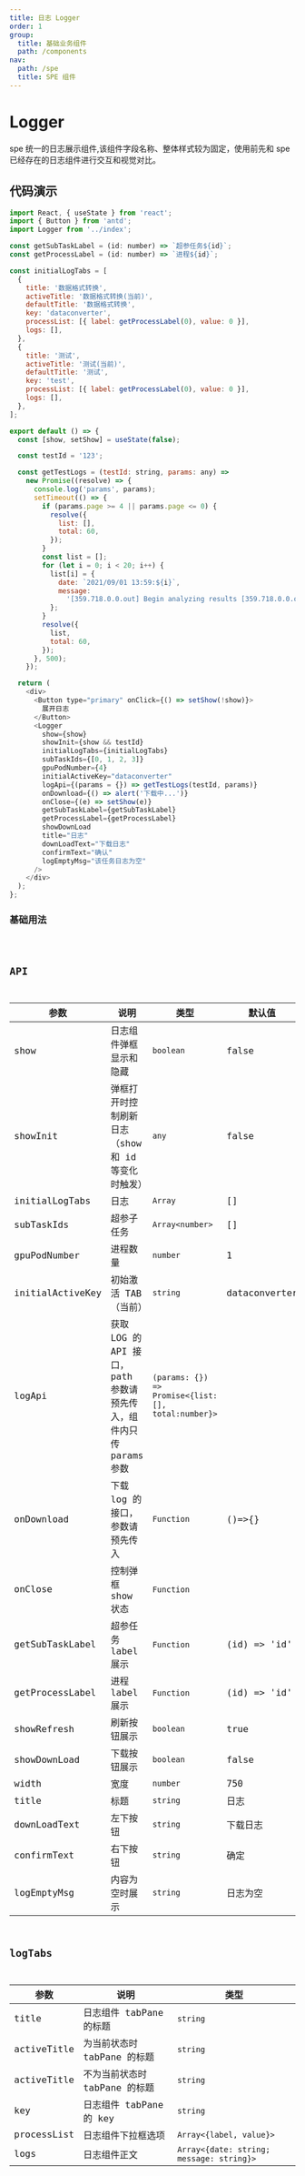 ```yaml
---
title: 日志 Logger
order: 1
group:
  title: 基础业务组件
  path: /components
nav:
  path: /spe
  title: SPE 组件
---
```


# Logger

spe 统一的日志展示组件,该组件字段名称、整体样式较为固定，使用前先和 spe 已经存在的日志组件进行交互和视觉对比。

## 代码演示

```javascript
import React, { useState } from 'react';
import { Button } from 'antd';
import Logger from '../index';

const getSubTaskLabel = (id: number) => `超参任务${id}`;
const getProcessLabel = (id: number) => `进程${id}`;

const initialLogTabs = [
  {
    title: '数据格式转换',
    activeTitle: '数据格式转换(当前)',
    defaultTitle: '数据格式转换',
    key: 'dataconverter',
    processList: [{ label: getProcessLabel(0), value: 0 }],
    logs: [],
  },
  {
    title: '测试',
    activeTitle: '测试(当前)',
    defaultTitle: '测试',
    key: 'test',
    processList: [{ label: getProcessLabel(0), value: 0 }],
    logs: [],
  },
];

export default () => {
  const [show, setShow] = useState(false);

  const testId = '123';

  const getTestLogs = (testId: string, params: any) =>
    new Promise((resolve) => {
      console.log('params', params);
      setTimeout(() => {
        if (params.page >= 4 || params.page <= 0) {
          resolve({
            list: [],
            total: 60,
          });
        }
        const list = [];
        for (let i = 0; i < 20; i++) {
          list[i] = {
            date: `2021/09/01 13:59:${i}`,
            message:
              '[359.718.0.0.out] Begin analyzing results [359.718.0.0.out] Begin analyzing results[359.718.0.0.out] Begin analyzing results',
          };
        }
        resolve({
          list,
          total: 60,
        });
      }, 500);
    });

  return (
    <div>
      <Button type="primary" onClick={() => setShow(!show)}>
        展开日志
      </Button>
      <Logger
        show={show}
        showInit={show && testId}
        initialLogTabs={initialLogTabs}
        subTaskIds={[0, 1, 2, 3]}
        gpuPodNumber={4}
        initialActiveKey="dataconverter"
        logApi={(params = {}) => getTestLogs(testId, params)}
        onDownload={() => alert('下载中...')}
        onClose={(e) => setShow(e)}
        getSubTaskLabel={getSubTaskLabel}
        getProcessLabel={getProcessLabel}
        showDownLoad
        title="日志"
        downLoadText="下载日志"
        confirmText="确认"
        logEmptyMsg="该任务日志为空"
      />
    </div>
  );
};
```

### 基础用法

<code src="./demos/basic.tsx" background="#f0f2f5" />

## API

| 参数 | 说明 | 类型 | 默认值 |
| --- | --- | --- | --- |
| show | 日志组件弹框显示和隐藏 | `boolean` | false |
| showInit | 弹框打开时控制刷新日志（show 和 id 等变化时触发） | `any` | false |
| initialLogTabs | 日志 | `Array` | [] |
| subTaskIds | 超参子任务 | `Array<number>` | [] |
| gpuPodNumber | 进程数量 | `number` | 1 |
| initialActiveKey | 初始激活 TAB（当前） | `string` | dataconverter |
| logApi | 获取 LOG 的 API 接口，path 参数请预先传入，组件内只传 params 参数 | `(params: {}) => Promise<{list:[], total:number}>` |  |
| onDownload | 下载 log 的接口，参数请预先传入 | `Function` | ()=>{} |
| onClose | 控制弹框 show 状态 | `Function` |  |
| getSubTaskLabel | 超参任务 label 展示 | `Function` | (id) => 'id' |
| getProcessLabel | 进程 label 展示 | `Function` | (id) => 'id' |
| showRefresh | 刷新按钮展示 | `boolean` | true |
| showDownLoad | 下载按钮展示 | `boolean` | false |
| width | 宽度 | `number` | 750 |
| title | 标题 | `string` | 日志 |
| downLoadText | 左下按钮 | `string` | 下载日志 |
| confirmText | 右下按钮 | `string` | 确定 |
| logEmptyMsg | 内容为空时展示 | `string` | 日志为空 |

## logTabs

| 参数        | 说明                          | 类型                                     |
| ----------- | ----------------------------- | ---------------------------------------- |
| title       | 日志组件 tabPane 的标题       | `string`                                 |
| activeTitle | 为当前状态时 tabPane 的标题   | `string`                                 |
| activeTitle | 不为当前状态时 tabPane 的标题 | `string`                                 |
| key         | 日志组件 tabPane 的 key       | `string`                                 |
| processList | 日志组件下拉框选项            | `Array<{label, value}>`                  |
| logs        | 日志组件正文                  | `Array<{date: string; message: string}>` |
